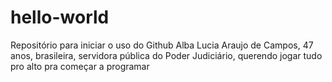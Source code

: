 # hello-world
Repositório para iniciar o uso do Github
Alba Lucia Araujo de Campos, 47 anos, brasileira, servidora pública do Poder Judiciário, querendo jogar tudo pro alto pra começar a programar
